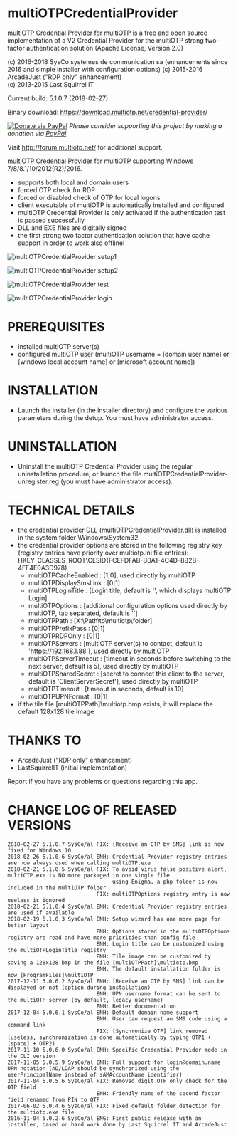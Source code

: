 multiOTPCredentialProvider
==========================
multiOTP Credential Provider for multiOTP is a free and open source implementation of a V2 Credential Provider for the multiOTP strong two-factor authentication solution (Apache License, Version 2.0)

(c) 2016-2018 SysCo systemes de communication sa (enhancements since 2016 and simple installer with configuration options)
(c) 2015-2016 ArcadeJust ("RDP only" enhancement)  
(c) 2013-2015 Last Squirrel IT  

Current build: 5.1.0.7 (2018-02-27)

Binary download: https://download.multiotp.net/credential-provider/

[![Donate via PayPal](https://img.shields.io/badge/donate-paypal-87ceeb.svg)](https://www.paypal.com/cgi-bin/webscr?cmd=_donations&currency_code=USD&business=paypal@sysco.ch&item_name=Donation%20for%20multiOTP%20project)
*Please consider supporting this project by making a donation via [PayPal](https://www.paypal.com/cgi-bin/webscr?cmd=_donations&currency_code=USD&business=paypal@sysco.ch&item_name=Donation%20for%20multiOTP%20project)*

Visit http://forum.multiotp.net/ for additional support.


multiOTP Credential Provider for multiOTP supporting Windows 7/8/8.1/10/2012(R2)/2016.
- supports both local and domain users
- forced OTP check for RDP
- forced or disabled check of OTP for local logons
- client executable of multiOTP is automatically installed and configured
- multiOTP Credential Provider is only activated if the authentication test is passed successfully
- DLL and EXE files are digitally signed
- the first strong two factor authentication solution that have cache support in order to work also offline!

![multiOTPCredentialProvider setup1](https://raw.githubusercontent.com/multiOTP/multiOTPCredentialProvider/master/screenshots/multiOTPCredentialProvider-setup1.png)

![multiOTPCredentialProvider setup2](https://raw.githubusercontent.com/multiOTP/multiOTPCredentialProvider/master/screenshots/multiOTPCredentialProvider-setup2.png)

![multiOTPCredentialProvider test](https://raw.githubusercontent.com/multiOTP/multiOTPCredentialProvider/master/screenshots/multiOTPCredentialProvider-test.png)

![multiOTPCredentialProvider login](https://raw.githubusercontent.com/multiOTP/multiOTPCredentialProvider/master/screenshots/multiOTPCredentialProvider-login.png)


PREREQUISITES
=============
- installed multiOTP server(s)
- configured multiOTP user (multiOTP username = [domain user name] or [windows local account name] or [microsoft account name])


INSTALLATION
============
- Launch the installer (in the installer directory) and configure the various parameters during the detup. You must have administrator access.


UNINSTALLATION
==============
- Uninstall the multiOTP Credential Provider using the regular uninstallation procedure, or launch the file multiOTPCredentialProvider-unregister.reg (you must have administrator access).


TECHNICAL DETAILS
=================
- the credential provider DLL (multiOTPCredentialProvider.dll) is installed in the system folder \Windows\System32
- the credential provider options are stored in the following registry key (registry entries have priority over multiotp.ini file entries): HKEY_CLASSES_ROOT\CLSID\{FCEFDFAB-B0A1-4C4D-8B2B-4FF4E0A3D978}
  - multiOTPCacheEnabled : [1|0], used directly by multiOTP
  - multiOTPDisplaySmsLink : [0|1]
  - multiOTPLoginTitle : [Login title, default is '', which displays multiOTP Login]
  - multiOTPOptions : [additional configuration options used directly by multiOTP, tab separated, default is '']
  - multiOTPPath : [X:\Path\to\multiotp\folder]
  - multiOTPPrefixPass : [0|1]
  - multiOTPRDPOnly : [0|1]
  - multiOTPServers : [multiOTP server(s) to contact, default is 'https://192.168.1.88'], used directly by multiOTP
  - multiOTPServerTimeout : [timeout in seconds before switching to the next server, default is 5], used directly by multiOTP
  - multiOTPSharedSecret : [secret to connect this client to the server, default is 'ClientServerSecret'], used directly by multiOTP
  - multiOTPTimeout : [timeout in seconds, default is 10]
  - multiOTPUPNFormat : [0|1]
- if the tile file [multiOTPPath]\multiotp.bmp exists, it will replace the default 128x128 tile image


THANKS TO
=========
- ArcadeJust ("RDP only" enhancement)
- LastSquirrelIT (initial implementation)


Report if you have any problems or questions regarding this app.


CHANGE LOG OF RELEASED VERSIONS
===============================
```
2018-02-27 5.1.0.7 SysCo/al FIX: [Receive an OTP by SMS] link is now fixed for Windows 10
2018-02-26 5.1.0.6 SysCo/al ENH: Credential Provider registry entries are now always used when calling multiOTP.exe
2018-02-21 5.1.0.5 SysCo/al FIX: To avoid virus false positive alert, multiOTP.exe is NO more packaged in one single file
                                 using Enigma, a php folder is now included in the multiOTP folder
                            FIX: multiOTPOptions registry entry is now useless is ignored
2018-02-21 5.1.0.4 SysCo/al ENH: Credential Provider registry entries are used if available
2018-02-19 5.1.0.3 SysCo/al ENH: Setup wizard has one more page for better layout
                            ENH: Options stored in the multiOTPOptions registry are read and have more priorities than config file
                            ENH: Login title can be customized using the multiOTPLoginTitle registry
                            ENH: Tile image can be customized by saving a 128x128 bmp in the file [multiOTPPath]\multiotp.bmp
                            ENH: The default installation folder is now [ProgramFiles]\multiOTP
2017-12-11 5.0.6.2 SysCo/al ENH: [Receive an OTP by SMS] link can be displayed or not (option during installation)
                            ENH: UPN username format can be sent to the multiOTP server (by default, legacy username)
                            ENH: Better documentation
2017-12-04 5.0.6.1 SysCo/al ENH: Default domain name support
                            ENH: User can request an SMS code using a command link
                            FIX: [Synchronize OTP] link removed (useless, synchronization is done automatically by typing OTP1 + [space] + OTP2)
2017-11-10 5.0.6.0 SysCo/al ENH: Specific Credential Provider mode in the CLI version
2017-11-05 5.0.5.9 SysCo/al ENH: Full support for login@domain.name UPN notation (AD/LDAP should be synchronized using the userPrincipalName instead of sAMAccountName identifier)
2017-11-04 5.0.5.6 SysCo/al FIX: Removed digit OTP only check for the OTP field
                            ENH: Friendly name of the second factor field renamed from PIN to OTP
2017-06-02 5.0.4.6 SysCo/al FIX: Fixed default folder detection for the multiotp.exe file
2016-11-04 5.0.2.6 SysCo/al ENG: First public release with an installer, based on hard work done by Last Squirrel IT and ArcadeJust
```
